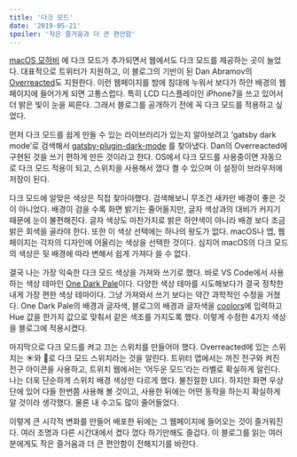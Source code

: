 ```yaml
---
title: '다크 모드'
date: '2019-05-21'
spoiler: '작은 즐거움과 더 큰 편안함'
---
```


[macOS 모하비](https://www.apple.com/kr/macos/mojave/) 에 다크 모드가 추가되면서 웹에서도 다크 모드를 제공하는 곳이 늘었다. 대표적으로 트위터가 지원하고, 이 블로그의 기반이 된 Dan Abramov의 [Overreacted](https://overreacted.io)도 지원한다. 이런 웹페이지를 밤에 침대에 누워서 보다가 하얀 배경의 웹페이지에 들어가게 되면 고통스럽다. 특히 LCD 디스플레이인 iPhone7을 쓰고 있어서 더 밝은 빛이 눈을 찌른다. 그래서 블로그를 공개하기 전에 꼭 다크 모드를 적용하고 싶었다.

먼저 다크 모드를 쉽게 만들 수 있는 라이브러리가 있는지 알아보려고 ‘gatsby dark mode’로 검색해서 [gatsby-plugin-dark-mode](https://www.gatsbyjs.org/packages/gatsby-plugin-dark-mode/) 를 찾아냈다. Dan의 Overreacted에 구현된 것을 쓰기 편하게 만든 것이라고 한다. OS에서 다크 모드를 사용중이면 자동으로 다크 모드 적용이 되고, 스위치을 사용해서 껐다 켤 수 있으며 이 설정이 브라우저에 저장이 된다.

다크 모드에 알맞은 색상은 직접 찾아야했다. 검색해보니 무조건 새카만 배경이 좋은 것이 아니었다. 배경이 검을 수록 화면 밝기는 줄어들지만, 글자 색상과의 대비가 커지기 때문에 눈이 불편해진다. 글자 색상도 마찬가지로 밝은 하얀색이 아니라 배경 보다 조금 밝은 회색을 골라야 한다. 또한 이 색상 선택에는 하나의 왕도가 없다. macOS나 앱, 웹페이지는 각자의 디자인에 어울리는 색상을 선택한 것이다. 심지어 macOS의 다크 모드의 색상은 뒷 배경에 따라 변해서 쉽게 가져다 쓸 수 없다.

결국 나는 가장 익숙한 다크 모드 색상을 가져와 쓰기로 했다. 바로 VS Code에서 사용하는 색상 테마인 [One Dark Pale](https://marketplace.visualstudio.com/items?itemName=szastupov.one-dark-pale)이다. 다양한 색상 테마를 시도해보다가 결국 정착한 내게 가장 편한 색상 테마이다. 그냥 가져와서 쓰기 보다는 약간 과학적인 수정을 거쳤다. One Dark Pale의 배경과 글자색, 블로그의 배경과 글자색을 [coolors](https://coolors.co/131519-272b33-acb2bf-ffffff-003fbf)에 입력하고 Hue 값을 한가지 값으로 맞춰서 같은 색조를 가지도록 했다. 이렇게 수정한 4가지 색상을 블로그에 적용시켰다.

마지막으로 다크 모드를 켜고 끄는 스위치를 만들어야 했다. Overreacted에 있는 스위치는 ☀️와 🌙로 다크 모드 스위치라는 것을 알린다. 트위터 앱에서는 꺼진 전구와 켜진 전구 아이콘을 사용하고, 트위치 웹에서는 ‘어두운 모드’라는 라벨로 확실하게 알린다. 나는 더욱 단순하게 스위치 배경 색상만 다르게 했다. 불친절한 UI다. 하지만 화면 우상단에 있어 다들 한번쯤 사용해 볼 것이고, 사용한 뒤에는 어떤 동작을 하는지 확실하게 알 것이라 생각했다. 물론 내 수고도 많이 줄어들었다.

이렇게 큰 시각적 변화를 만들어 배포한 뒤에는 그 웹페이지에 들어오는 것이 즐거워진다. 여러 조명과 다른 시간대에서 켰다 껐다 하기만해도 즐겁다. 이 블로그를 읽는 여러분에게도 작은 즐거움과 더 큰 편안함이 전해지기를 바란다.
